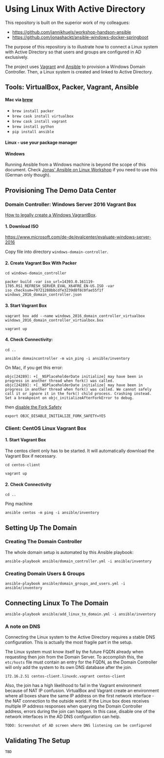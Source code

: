Using Linux With Active Directory
======================================================================================

This repository is built on the superior work of my colleagues:
* https://github.com/jannikhuels/workshop-handson-ansible
* https://github.com/jonashackt/ansible-windows-docker-springboot

The purpose of this repository is to illustrate how to connect a Linux system with Active Directory so that users and groups are configured in AD exclusively.

The project uses [Vagrant](https://www.vagrantup.com/) and [Ansible](https://docs.ansible.com) to provision a Windows Domain Controller. Then, a Linux system is created and linked to Active Directory.

## Tools: VirtualBox, Packer, Vagrant, Ansible

#### Mac via [brew](https://brew.sh/index_de.html)
* `brew install packer`
* `brew cask install virtualbox`
* `brew cask install vagrant`
* `brew install python`
* `pip install ansible`

#### Linux - use your package manager

#### Windows
Running Ansible from a Windows machine is beyond the scope of this document. Check [Jonas' Ansible on Linux Workshop](https://github.com/jonashackt/ansible-linux-windows-workshop) if you need to use this (German only though).

## Provisioning The Demo Data Center

### Domain Controller: Windows Server 2016 Vagrant Box

[How to legally create a Windows VagrantBox](https://blog.codecentric.de/en/2017/04/ansible-docker-windows-containers-spring-boot/).


#### 1. Download ISO

https://www.microsoft.com/de-de/evalcenter/evaluate-windows-server-2016

Copy file into directory `windows-domain-controller`.

#### 2. Create Vagrant Box With Packer
```
cd windows-domain_controller
```

```
packer build -var iso_url=14393.0.161119-1705.RS1_REFRESH_SERVER_EVAL_X64FRE_EN-US.ISO -var iso_checksum=70721288bbcdfe3239d8f8c0fae55f1f windows_2016_domain_controller.json
```

#### 3. Start Vagrant Box
```
vagrant box add --name windows_2016_domain_controller_virtualbox  windows_2016_domain_controller_virtualbox.box
```

```
vagrant up
```

#### 4. Check Connectivity:

```
cd ..
```

```
ansible domaincontroller -m win_ping -i ansible/inventory
```

On Mac, if you get this error:
```
objc[24289]: +[__NSPlaceholderDate initialize] may have been in progress in another thread when fork() was called.
objc[24289]: +[__NSPlaceholderDate initialize] may have been in progress in another thread when fork() was called. We cannot safely call it or ignore it in the fork() child process. Crashing instead. Set a breakpoint on objc_initializeAfterForkError to debug.
```

then [disable the Fork Safety](https://github.com/ansible/ansible/issues/31869)
```
export OBJC_DISABLE_INITIALIZE_FORK_SAFETY=YES
```

### Client: CentOS Linux Vagrant Box

#### 1. Start Vagrant Box

The centos client only has to be started. It will automatically download the Vagrant Box if necessary.

```
cd centos-client
```

```
vagrant up
```

#### 2. Check Connectivity

```
cd ..
```

Ping machine

```
ansible centos -m ping -i ansible/inventory
```

## Setting Up The Domain

### Creating The Domain Controller

The whole domain setup is automated by this Ansible playbook:

```
ansible-playbook ansible/domain_controller.yml -i ansible/inventory
```

### Creating Domain Users & Groups

```
ansible-playbook ansible/domain_groups_and_users.yml -i ansible/inventory
```

## Connecting Linux To The Domain

```
ansible-playbook ansible/add_linux_to_domain.yml -i ansible/inventory
```

### A note on DNS

Connecting the Linux system to the Active Directory requires a stable DNS configuration.
This is actually the most fragile part in the setup.

The Linux system must know itself by the future FQDN already when requesting then
join from the Domain Server. To accomplish this, the `etc/hosts` file must contain
an entry for the FQDN, as the Domain Controller will only add the system to its
own DNS database after the join.

```
172.16.2.51 centos-client.linuxdc.vagrant centos-client
```

Also, the join has a high likelihood to fail in the Vagrant environment because
of NAT IP confusion. VirtualBox and Vagrant create an environment where all
boxes share the same IP address on the first network interface - the NAT connection
to the outside world. If the Linux box does receives multiple IP address responses
when querying the Domain Controller address, errors during the join can happen.
In this case, disable one of the network interfaces in the AD DNS configuration
can help. 

```TODO: Screenshot of AD screen where DNS listening can be configured```

## Validating The Setup

```
TBD
```
